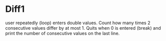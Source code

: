 # Diff1
user repeatedly (loop) enters double values. Count how many times 2 consecutive values differ by at most 1. Quits when 0 is entered (break) and print the number of consecutive values on the last line. 
